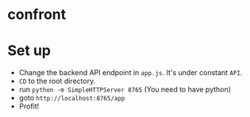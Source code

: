 confront
========

# Set up

* Change the backend API endpoint in `app.js`. It's under constant `API`.
* `CD` to the root directory.
* run `python -m SimpleHTTPServer 8765` (You need to have python)
* goto `http://localhost:8765/app`
* Profit!